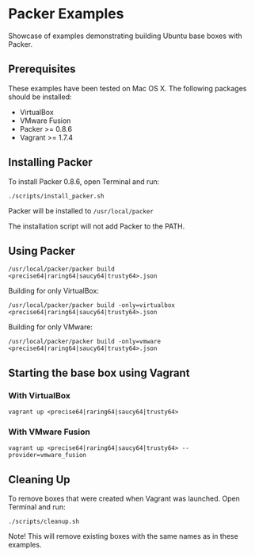 # Packer Examples

Showcase of examples demonstrating building Ubuntu base boxes with Packer.

## Prerequisites

These examples have been tested on Mac OS X. The following packages should be installed:

- VirtualBox
- VMware Fusion
- Packer >= 0.8.6
- Vagrant >= 1.7.4

## Installing Packer

To install Packer 0.8.6, open Terminal and run:

```
./scripts/install_packer.sh
```

Packer will be installed to `/usr/local/packer`

The installation script will not add Packer to the PATH.

## Using Packer

```
/usr/local/packer/packer build <precise64|raring64|saucy64|trusty64>.json
```

Building for only VirtualBox:

```
/usr/local/packer/packer build -only=virtualbox <precise64|raring64|saucy64|trusty64>.json
```

Building for only VMware:

```
/usr/local/packer/packer build -only=vmware <precise64|raring64|saucy64|trusty64>.json
```

## Starting the base box using Vagrant

### With VirtualBox

```
vagrant up <precise64|raring64|saucy64|trusty64>
```

### With VMware Fusion

```
vagrant up <precise64|raring64|saucy64|trusty64> --provider=vmware_fusion
```

## Cleaning Up

To remove boxes that were created when Vagrant was launched. Open Terminal and run:

```
./scripts/cleanup.sh
```

Note! This will remove existing boxes with the same names as in these examples.
